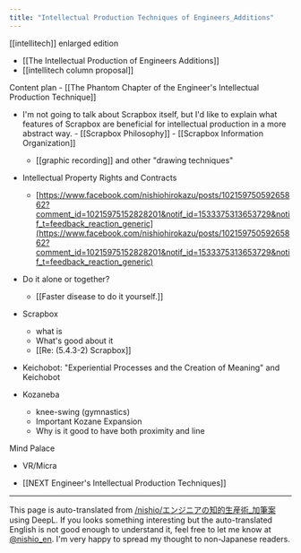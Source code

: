```yaml
---
title: "Intellectual Production Techniques of Engineers_Additions"
---
```



[[intellitech]] enlarged edition
- [[The Intellectual Production of Engineers Additions]]
- [[intellitech column proposal]]

Content plan
    - [[The Phantom Chapter of the Engineer's Intellectual Production Technique]]
- I'm not going to talk about Scrapbox itself, but I'd like to explain what features of Scrapbox are beneficial for intellectual production in a more abstract way.
        - [[Scrapbox Philosophy]]
        - [[Scrapbox Information Organization]]
    - [[graphic recording]] and other "drawing techniques"
- Intellectual Property Rights and Contracts
    - [https://www.facebook.com/nishiohirokazu/posts/10215975059265862?comment_id=10215975152828201&notif_id=1533375313653729&notif_t=feedback_reaction_generic](https://www.facebook.com/nishiohirokazu/posts/10215975059265862?comment_id=10215975152828201&notif_id=1533375313653729&notif_t=feedback_reaction_generic)
- Do it alone or together?
    - [[Faster disease to do it yourself.]]

- Scrapbox
    - what is
    - What's good about it
    - [[Re: (5.4.3-2) Scrapbox]]
- Keichobot: "Experiential Processes and the Creation of Meaning" and Keichobot
- Kozaneba
    - knee-swing (gymnastics)
    - Important Kozane Expansion
    - Why is it good to have both proximity and line

Mind Palace
- VR/Micra

- [[NEXT Engineer's Intellectual Production Techniques]]

---
This page is auto-translated from [/nishio/エンジニアの知的生産術_加筆案](https://scrapbox.io/nishio/エンジニアの知的生産術_加筆案) using DeepL. If you looks something interesting but the auto-translated English is not good enough to understand it, feel free to let me know at [@nishio_en](https://twitter.com/nishio_en). I'm very happy to spread my thought to non-Japanese readers.